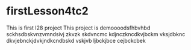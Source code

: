 # firstLesson4tc2
This is first I28 project
This project is demoooodsfhbvhbd
sckhsdbskvnzvmndsivj
zkvzk skdvncmc kdjnczkncdkvjbckm vksjdbknc dkvjebnckjdvkjndkcndbskd vskjvb
ljbckjbce
cejbckcbek
